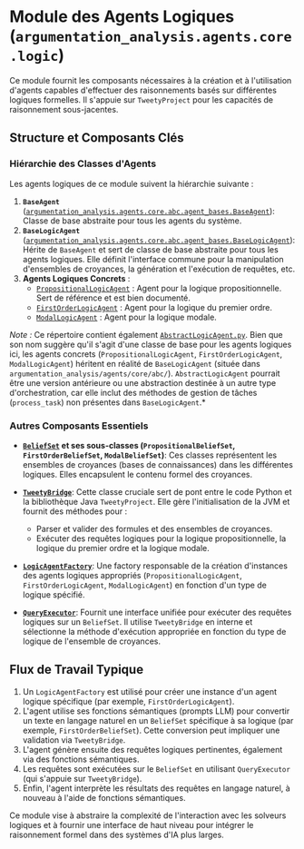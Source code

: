 # Module des Agents Logiques (`argumentation_analysis.agents.core.logic`)

Ce module fournit les composants nécessaires à la création et à l'utilisation d'agents capables d'effectuer des raisonnements basés sur différentes logiques formelles. Il s'appuie sur `TweetyProject` pour les capacités de raisonnement sous-jacentes.

## Structure et Composants Clés

### Hiérarchie des Classes d'Agents
Les agents logiques de ce module suivent la hiérarchie suivante :

1.  **`BaseAgent`** ([`argumentation_analysis.agents.core.abc.agent_bases.BaseAgent`](../../abc/agent_bases.py:24)): Classe de base abstraite pour tous les agents du système.
2.  **`BaseLogicAgent`** ([`argumentation_analysis.agents.core.abc.agent_bases.BaseLogicAgent`](../../abc/agent_bases.py:159)): Hérite de `BaseAgent` et sert de classe de base abstraite pour tous les agents logiques. Elle définit l'interface commune pour la manipulation d'ensembles de croyances, la génération et l'exécution de requêtes, etc.
3.  **Agents Logiques Concrets** :
    *   [`PropositionalLogicAgent`](propositional_logic_agent.py:0) : Agent pour la logique propositionnelle. Sert de référence et est bien documenté.
    *   [`FirstOrderLogicAgent`](first_order_logic_agent.py:0) : Agent pour la logique du premier ordre.
    *   [`ModalLogicAgent`](modal_logic_agent.py:0) : Agent pour la logique modale.

*Note :* Ce répertoire contient également [`AbstractLogicAgent.py`](abstract_logic_agent.py:0). Bien que son nom suggère qu'il s'agit d'une classe de base pour les agents logiques ici, les agents concrets (`PropositionalLogicAgent`, `FirstOrderLogicAgent`, `ModalLogicAgent`) héritent en réalité de `BaseLogicAgent` (située dans `argumentation_analysis/agents/core/abc/`). `AbstractLogicAgent` pourrait être une version antérieure ou une abstraction destinée à un autre type d'orchestration, car elle inclut des méthodes de gestion de tâches (`process_task`) non présentes dans `BaseLogicAgent`.*

### Autres Composants Essentiels

*   **[`BeliefSet`](belief_set.py:0) et ses sous-classes (`PropositionalBeliefSet`, `FirstOrderBeliefSet`, `ModalBeliefSet`)**:
    Ces classes représentent les ensembles de croyances (bases de connaissances) dans les différentes logiques. Elles encapsulent le contenu formel des croyances.

*   **[`TweetyBridge`](tweety_bridge.py:0)**:
    Cette classe cruciale sert de pont entre le code Python et la bibliothèque Java `TweetyProject`. Elle gère l'initialisation de la JVM et fournit des méthodes pour :
    *   Parser et valider des formules et des ensembles de croyances.
    *   Exécuter des requêtes logiques pour la logique propositionnelle, la logique du premier ordre et la logique modale.

*   **[`LogicAgentFactory`](logic_factory.py:0)**:
    Une factory responsable de la création d'instances des agents logiques appropriés (`PropositionalLogicAgent`, `FirstOrderLogicAgent`, `ModalLogicAgent`) en fonction d'un type de logique spécifié.

*   **[`QueryExecutor`](query_executor.py:0)**:
    Fournit une interface unifiée pour exécuter des requêtes logiques sur un `BeliefSet`. Il utilise `TweetyBridge` en interne et sélectionne la méthode d'exécution appropriée en fonction du type de logique de l'ensemble de croyances.

## Flux de Travail Typique

1.  Un `LogicAgentFactory` est utilisé pour créer une instance d'un agent logique spécifique (par exemple, `FirstOrderLogicAgent`).
2.  L'agent utilise ses fonctions sémantiques (prompts LLM) pour convertir un texte en langage naturel en un `BeliefSet` spécifique à sa logique (par exemple, `FirstOrderBeliefSet`). Cette conversion peut impliquer une validation via `TweetyBridge`.
3.  L'agent génère ensuite des requêtes logiques pertinentes, également via des fonctions sémantiques.
4.  Les requêtes sont exécutées sur le `BeliefSet` en utilisant `QueryExecutor` (qui s'appuie sur `TweetyBridge`).
5.  Enfin, l'agent interprète les résultats des requêtes en langage naturel, à nouveau à l'aide de fonctions sémantiques.

Ce module vise à abstraire la complexité de l'interaction avec les solveurs logiques et à fournir une interface de haut niveau pour intégrer le raisonnement formel dans des systèmes d'IA plus larges.